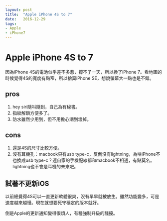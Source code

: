 ```yaml
---
layout: post
title:  "Apple iPhone 4S to 7"
date:   2016-12-29
tags:
- Apple
- iPhone7
---
```

# Apple iPhone 4S to 7

因為iPhone 4S的電池似乎差不多惹，撐不了一天，所以換了iPhone 7。看地圖的時候覺得4S的寬度有點窄，所以捨棄iPhone SE，想說螢幕大一點也是不錯。

## pros

1. hey siri隨叫隨到，自己為有秘書。
2. 指紋解鎖方便多了。
3. 防水雖然少用到，但不用擔心潮到壞掉。

## cons

1. 還是4S的尺寸比較方便。
2. 沒有耳機孔：macbook只有usb type-c，反倒沒有lightning，為啥iPhone不也換成usb type-c？連自家的手機配線都和macbook不相通，有點莫名。lightning也不會是耳機的未來吧。

## 試著不更新iOS

以前總覺得4S可以一直更新軟體很爽，沒有早早就被放生。雖然功能變多，可是速度越來越慢。現在就想要死守穩定的版本就好。

倒是Apple的更新通知變得很煩人，有種強制升級的騷擾。